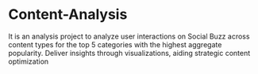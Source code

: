 # Content-Analysis
It is an analysis project to analyze user interactions on Social Buzz across content types for the top 5 categories with the highest aggregate popularity. Deliver insights through visualizations, aiding strategic content optimization
